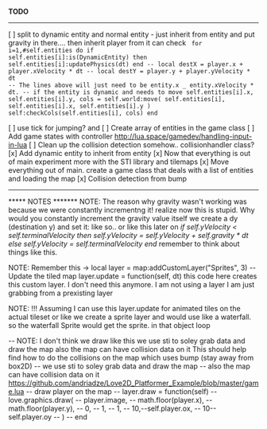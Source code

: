 **TODO**

---------------------------------------------------------------------------------------------------------------------
[ ] split to dynamic entity and normal entity - just inherit from entity and put gravity in there.... then inherit player from it
    can check
    <code>
    for i=1,#self.entities do
      if self.entities[i]:is(DynamicEntity) then
        self.entities[i]:updatePhysics(dt)
      end
      -- local destX = player.x + player.xVelocity * dt
      -- local destY = player.y + player.yVelocity * dt
      -- The lines above will just need to be entity.x _ entity.xVelocity * dt.
      -- if the entity is dynamic and needs to move
      self.entities[i].x, self.entities[i].y, cols = self.world:move( self.entities[i], self.entities[i].x, self.entities[i].y )
      self:checkCols(self.entities[i], cols)
      end
    </code>

[ ] use tick for jumping? and
[ ] Create array of entities in the game class
[ ] Add game states with controller http://lua.space/gamedev/handling-input-in-lua
[ ] Clean up the collision detection somehow.. collisionhandler class?
[x] Add dynamic entity to inherit from entity
[x] Now that everything is out of main experiment more with the STI library and tilemaps
[x] Move everything out of main. create a game class that deals with a list of entities and loading the map
[x] Collision detection from bump

---------------------------------------------------------------------------------------------------------------------
***** NOTES *******
NOTE: The reason why gravity wasn't working was because we were constantly incrementng it!
      realize now this is stupid. Why would you constantly increment the gravity value itself
      we create a dy (destination y) and set it: like so.. or like this later on
         *if self.yVelocity < self.terminalVelocity then
              self.yVelocity = self.yVelocity + self.gravity * dt
          else
              self.yVelocity = self.terminalVelocity
          end*
      remember to think about things like this.


NOTE: Remember this -> local layer = map:addCustomLayer("Sprites", 3)
                        -- Update the tiled map
                        layer.update = function(self, dt)
this code here creates this custom layer. I don't need this anymore.
I am not using a layer I am just grabbing from a prexisting layer

NOTE: !!! Assuming I can use this layer.update for animated tiles on the actual tileset
      or like we create a sprite layer and would use like a waterfall. so the waterfall Sprite
      would get the sprite. in that object loop


-- NOTE: I don't think we draw like this we use sti to soley grab data and draw the map also the map can have collision data on it
         This should help find how to do the collisions on the map which uses bump (stay away from box2D)
--       we use sti to soley grab data and draw the map
--       also the map can have collision data on it
      https://github.com/andriadze/Love2D_Platformer_Example/blob/master/game.lua
-- draw player on the map
-- layer.draw = function(self)
--     love.graphics.draw(
--     player.image,
--     math.floor(player.x),
--     math.floor(player.y),
--     0,
--     1,
--     1,
--     10,--self.player.ox,
--     10--self.player.oy
--     )
-- end
